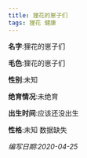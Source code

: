 ```yaml
---
title: 狸花的崽子们
tags: 狸花 健康 
---
```


**名字**:狸花的崽子们

**毛色**:狸花的崽子们

**性别**:未知

**绝育情况**:未绝育

**出生时间**:应该还没出生

**性格**:未知 数据缺失

*编写日期:2020-04-25*

